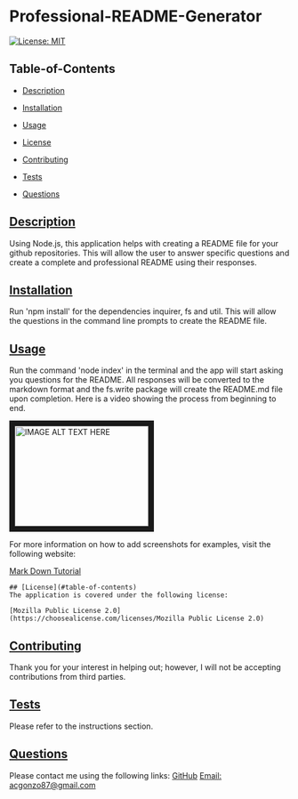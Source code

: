 # Professional-README-Generator

  
  [![License: MIT](https://img.shields.io/badge/License-MIT-yellow.svg)](https://opensource.org/licenses/MIT)



    
  ## Table-of-Contents
  * [Description](#description)
  * [Installation](#installation)
  * [Usage](#usage)
  
  * [License](#license)
    
  * [Contributing](#contributing)
  * [Tests](#tests)
  * [Questions](#questions)
  
  ## [Description](#table-of-contents)
  Using Node.js, this application helps with creating a README file for your github repositories. This will allow the user to answer specific questions and create a complete and professional README using their responses. 
 
  ## [Installation](#table-of-contents)
  Run 'npm install' for the dependencies inquirer, fs and util. This will allow the questions in the command line prompts to create the README file.
  ## [Usage](#table-of-contents)
  Run the command 'node index' in the terminal and the app will start asking you questions for the README. All responses will be converted to the markdown format and the fs.write package will create the README.md file upon completion. Here is a video showing the process from beginning to end.
  
  <a href="http://www.youtube.com/watch?feature=player_embedded&v=jt6U8BBAijI
" target="_blank"><img src="http://img.youtube.com/vi/jt6U8BBAijI/0.jpg" 
alt="IMAGE ALT TEXT HERE" width="240" height="180" border="10" /></a>
  
  For more information on how to add screenshots for examples, visit the following website:
  
  [Mark Down Tutorial](https://agea.github.io/tutorial.md/)
  
  
    ## [License](#table-of-contents)
    The application is covered under the following license:
    
    [Mozilla Public License 2.0](https://choosealicense.com/licenses/Mozilla Public License 2.0)
      
      
  ## [Contributing](#table-of-contents)
  
  
  Thank you for your interest in helping out; however, I will not be accepting contributions from third parties.
    
  ## [Tests](#table-of-contents)
  Please refer to the instructions section.
  ## [Questions](#table-of-contents)
  Please contact me using the following links:
  [GitHub](https://github.com/acgonzalez87) 
  [Email: acgonzo87@gmail.com](mailto:acgonzo87@gmail.com)

